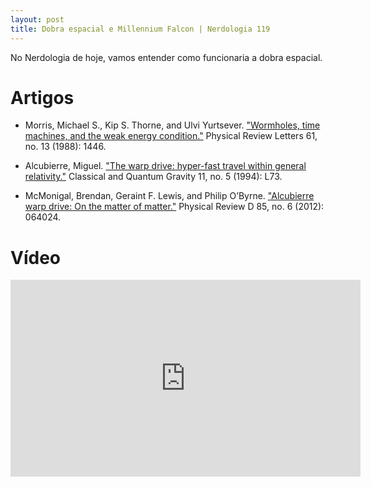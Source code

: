 ```yaml
---
layout: post
title: Dobra espacial e Millennium Falcon | Nerdologia 119
---
```


No Nerdologia de hoje, vamos entender como funcionaria a dobra espacial.

Artigos
=====

- Morris, Michael S., Kip S. Thorne, and Ulvi Yurtsever. ["Wormholes, time machines, and the weak energy condition."](http://authors.library.caltech.edu/9262/1/MORprl88.pdf) Physical Review Letters 61, no. 13 (1988): 1446.

- Alcubierre, Miguel. ["The warp drive: hyper-fast travel within general relativity."](http://members.shaw.ca/mike.anderton/WarpDrive.pdf) Classical and Quantum Gravity 11, no. 5 (1994): L73.

- McMonigal, Brendan, Geraint F. Lewis, and Philip O’Byrne. ["Alcubierre warp drive: On the matter of matter."](http://arxiv.org/abs/1202.5708) Physical Review D 85, no. 6 (2012): 064024.

Vídeo
=====

<iframe width="560" height="315" src="https://www.youtube.com/embed/pNrl8jvwygc" frameborder="0" allowfullscreen></iframe>

